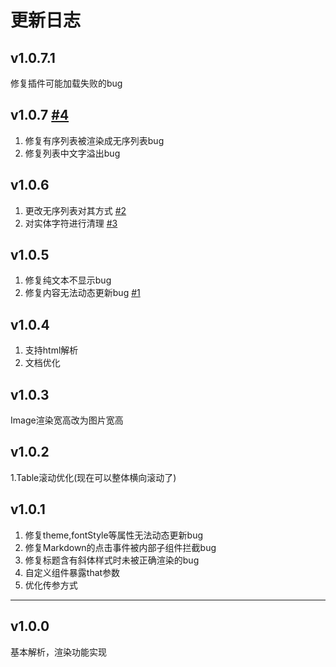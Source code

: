# 更新日志

## v1.0.7.1
修复插件可能加载失败的bug

## v1.0.7  [#4](https://github.com/lidary-byte/HMarkdown/issues/4)
1. 修复有序列表被渲染成无序列表bug 
2. 修复列表中文字溢出bug

## v1.0.6
1. 更改无序列表对其方式 [#2](https://github.com/lidary-byte/HMarkdown/issues/2)
2. 对实体字符进行清理 [#3](https://github.com/lidary-byte/HMarkdown/issues/3)


## v1.0.5
1. 修复纯文本不显示bug
2. 修复内容无法动态更新bug [#1](https://github.com/lidary-byte/HMarkdown/issues/1)

## v1.0.4
1. 支持html解析
2. 文档优化

## v1.0.3
Image渲染宽高改为图片宽高

## v1.0.2
1.Table滚动优化(现在可以整体横向滚动了)

## v1.0.1
1. 修复theme,fontStyle等属性无法动态更新bug
2. 修复Markdown的点击事件被内部子组件拦截bug
3. 修复标题含有斜体样式时未被正确渲染的bug
4. 自定义组件暴露that参数
5. 优化传参方式

---
## v1.0.0

基本解析，渲染功能实现

